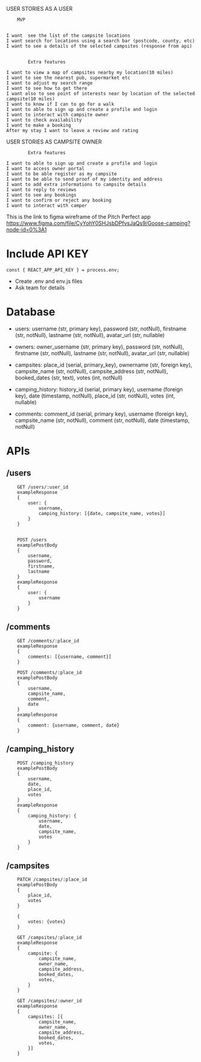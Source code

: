 ﻿USER STORIES AS A USER

    	MVP


    I want  see the list of the campsite locations
    I want search for locations using a search bar (postcode, county, etc)
    I want to see a details of the selected campsites (response from api)


    		Extra features

    I want to view a map of campsites nearby my location(10 miles)
    I want to see the nearest pub, supermarket etc
    I want to adjust my search range
    I want to see how to get there
    I want also to see point of interests near by location of the selected campsite(10 miles)
    I want to know if I can to go for a walk
    I want to able to sign up and create a profile and login
    I want to interact with campsite owner
    I want to check availability
    I want to make a booking
    After my stay I want to leave a review and rating

USER STORIES AS CAMPSITE OWNER

    		Extra features

    I want to able to sign up and create a profile and login
    I want to access owner portal
    I want to be able register as my campsite
    I want to be able to send proof of my identity and address
    I want to add extra informations to campsite details
    I want to reply to reviews
    I want to see any bookings
    I want to confirm or reject any booking
    I want to interact with camper

This is the link to figma wireframe of the Pitch Perfect app
https://www.figma.com/file/CyYohY0SHJsbDPfvsJaQs9/Goose-camping?node-id=0%3A1

# Include API KEY

```
const { REACT_APP_API_KEY } = process.env;
```

- Create .env and env.js files
- Ask team for details

# Database

- users: username (str, primary key), password (str, notNull), firstname (str, notNull), lastname (str, notNull), avatar_url (str, nullable)

- owners: owner_username (str, primary key), password (str, notNull), firstname (str, notNull), lastname (str, notNull), avatar_url (str, nullable)

- campsites: place_id (serial, primary_key), ownername (str, foreign key), campsite_name (str, notNull), campsite_address (str, notNull), booked_dates (str, text), votes (int, notNull)

- camping_history: history_id (serial, primary key), username (foreign key), date (timestamp, notNull), place_id (str, notNull), votes (int, nullable)

- comments: comment_id (serial, primary key), username (foreign key), campsite_name (str, notNull), comment (str, notNull), date (timestamp, notNull)

# APIs

## /users

```
    GET /users/:user_id
    exampleResponse
    {
        user: {
            username,
            camping_history: [{date, campsite_name, votes}]
        }
    }


    POST /users
    examplePostBody
    {
        username,
        password,
        firstname,
        lastname
    }
    exampleResponse
    {
        user: {
            username
        }
    }
```

## /comments

```
    GET /comments/:place_id
    exampleResponse
    {
        comments: [{username, comment}]
    }

    POST /comments/:place_id
    examplePostBody
    {
        username,
        campsite_name,
        comment,
        date
    }
    exampleResponse
    {
        comment: {username, comment, date}
    }
```

## /camping_history

```
    POST /camping_history
    examplePostBody
    {
        username,
        date,
        place_id,
        votes
    }
    exampleResponse
    {
        camping_history: {
            username,
            date,
            campsite_name,
            votes
        }
    }
```

## /campsites

```
    PATCH /campsites/:place_id
    examplePostBody
    {
        place_id,
        votes
    }

    {
        votes: {votes}
    }

    GET /campsites/:place_id
    exampleResponse
    {
        campsite: {
            campsite_name,
            owner_name,
            campsite_address,
            booked_dates,
            votes,
        }
    }

    GET /campsites/:owner_id
    exampleResponse
    {
        campsites: [{
            campsite_name,
            owner_name,
            campsite_address,
            booked_dates,
            votes,
        }]
    }
```
